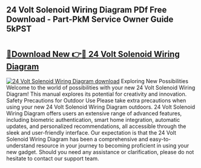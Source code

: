 ## 24 Volt Solenoid Wiring Diagram PDf Free Download - Part-PkM Service Owner Guide 5kPST

# <h2><a href="http://dfmyntn.blite.top/?on=24+Volt+Solenoid+Wiring+Diagram">🔗Download New 👉🔴 24 Volt Solenoid Wiring Diagram</a></h2>

[![24 Volt Solenoid Wiring Diagram download](https://i.imgur.com/lujVjoI.png)](http://dfmyntn.blite.top/?on=24+Volt+Solenoid+Wiring+Diagram)
Exploring New Possibilities Welcome to the world of possibilities with your new 24 Volt Solenoid Wiring Diagram! This manual explores its potential for creativity and innovation. Safety Precautions for Outdoor Use Please take extra precautions when using your new 24 Volt Solenoid Wiring Diagram outdoors. 24 Volt Solenoid Wiring Diagram offers users an extensive range of advanced features, including biometric authentication, smart home integration, automatic updates, and personalized recommendations, all accessible through the sleek and user-friendly interface. Our expectation is that the 24 Volt Solenoid Wiring Diagram has been a comprehensive and easy-to-understand resource in your journey to becoming proficient in using your new gadget. Should you need any assistance or clarification, please do not hesitate to contact our support team.

